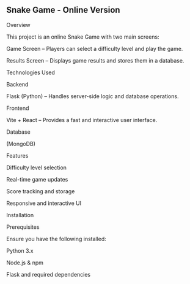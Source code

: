 ## Snake Game - Online Version

Overview

This project is an online Snake Game with two main screens:

Game Screen – Players can select a difficulty level and play the game.

Results Screen – Displays game results and stores them in a database.

Technologies Used

Backend

Flask (Python) – Handles server-side logic and database operations.

Frontend

Vite + React – Provides a fast and interactive user interface.

Database

(MongoDB)

Features

Difficulty level selection

Real-time game updates

Score tracking and storage

Responsive and interactive UI

Installation

Prerequisites

Ensure you have the following installed:

Python 3.x

Node.js & npm

Flask and required dependencies
